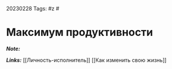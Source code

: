 20230228
Tags: #z #
# Максимум продуктивности 

***Note:*** 



***Links:*** [[Личность-исполнитель]] [[Как изменить свою жизнь]]

